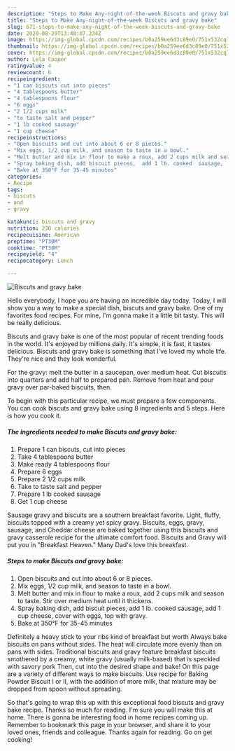 ```yaml
---
description: "Steps to Make Any-night-of-the-week Biscuts and gravy bake"
title: "Steps to Make Any-night-of-the-week Biscuts and gravy bake"
slug: 671-steps-to-make-any-night-of-the-week-biscuts-and-gravy-bake
date: 2020-08-29T13:48:07.234Z
image: https://img-global.cpcdn.com/recipes/b0a259ee6d3c89e0/751x532cq70/biscuts-and-gravy-bake-recipe-main-photo.jpg
thumbnail: https://img-global.cpcdn.com/recipes/b0a259ee6d3c89e0/751x532cq70/biscuts-and-gravy-bake-recipe-main-photo.jpg
cover: https://img-global.cpcdn.com/recipes/b0a259ee6d3c89e0/751x532cq70/biscuts-and-gravy-bake-recipe-main-photo.jpg
author: Lela Cooper
ratingvalue: 4
reviewcount: 6
recipeingredient:
- "1 can biscuts cut into pieces"
- "4 tablespoons butter"
- "4 tablespoons flour"
- "6 eggs"
- "2 1/2 cups milk"
- "to taste salt and pepper"
- "1 lb cooked sausage"
- "1 cup cheese"
recipeinstructions:
- "Open biscuits and cut into about 6 or 8 pieces."
- "Mix eggs, 1/2 cup milk, and season to taste in a bowl."
- "Melt butter and mix in flour to make a roux, add 2 cups milk and season to taste. Stir over medium heat until it thickens."
- "Spray baking dish, add biscuit pieces,  add 1 lb. cooked  sausage,  add 1 cup cheese, cover with eggs, top with gravy."
- "Bake at 350°F for 35-45 minutes"
categories:
- Recipe
tags:
- biscuts
- and
- gravy

katakunci: biscuts and gravy 
nutrition: 230 calories
recipecuisine: American
preptime: "PT30M"
cooktime: "PT30M"
recipeyield: "4"
recipecategory: Lunch

---
```



![Biscuts and gravy bake](https://img-global.cpcdn.com/recipes/b0a259ee6d3c89e0/751x532cq70/biscuts-and-gravy-bake-recipe-main-photo.jpg)

Hello everybody, I hope you are having an incredible day today. Today, I will show you a way to make a special dish, biscuts and gravy bake. One of my favorites food recipes. For mine, I'm gonna make it a little bit tasty. This will be really delicious.

Biscuts and gravy bake is one of the most popular of recent trending foods in the world. It's enjoyed by millions daily. It's simple, it is fast, it tastes delicious. Biscuts and gravy bake is something that I've loved my whole life. They're nice and they look wonderful.

For the gravy: melt the butter in a saucepan, over medium heat. Cut biscuits into quarters and add half to prepared pan. Remove from heat and pour gravy over par-baked biscuits, then.


To begin with this particular recipe, we must prepare a few components. You can cook biscuts and gravy bake using 8 ingredients and 5 steps. Here is how you cook it.

<!--inarticleads1-->

##### The ingredients needed to make Biscuts and gravy bake:

1. Prepare 1 can biscuts, cut into pieces
1. Take 4 tablespoons butter
1. Make ready 4 tablespoons flour
1. Prepare 6 eggs
1. Prepare 2 1/2 cups milk
1. Take to taste salt and pepper
1. Prepare 1 lb cooked sausage
1. Get 1 cup cheese


Sausage gravy and biscuits are a southern breakfast favorite. Light, fluffy, biscuits topped with a creamy yet spicy gravy. Biscuits, eggs, gravy, sausage, and Cheddar cheese are baked together using this biscuits and gravy casserole recipe for the ultimate comfort food. Biscuits and Gravy will put you in &#34;Breakfast Heaven.&#34; Many Dad&#39;s love this breakfast. 

<!--inarticleads2-->

##### Steps to make Biscuts and gravy bake:

1. Open biscuits and cut into about 6 or 8 pieces.
1. Mix eggs, 1/2 cup milk, and season to taste in a bowl.
1. Melt butter and mix in flour to make a roux, add 2 cups milk and season to taste. Stir over medium heat until it thickens.
1. Spray baking dish, add biscuit pieces,  add 1 lb. cooked  sausage,  add 1 cup cheese, cover with eggs, top with gravy.
1. Bake at 350°F for 35-45 minutes


Definitely a heavy stick to your ribs kind of breakfast but worth Always bake biscuits on pans without sides. The heat will circulate more evenly than on pans with sides. Traditional biscuits and gravy feature breakfast biscuits smothered by a creamy, white gravy (usually milk-based) that is speckled with savory pork Then, cut into the desired shape and bake! On this page are a variety of different ways to make biscuits. Use recipe for Baking Powder Biscuit I or II, with the addition of more milk, that mixture may be dropped from spoon without spreading. 

So that's going to wrap this up with this exceptional food biscuts and gravy bake recipe. Thanks so much for reading. I'm sure you will make this at home. There is gonna be interesting food in home recipes coming up. Remember to bookmark this page in your browser, and share it to your loved ones, friends and colleague. Thanks again for reading. Go on get cooking!
